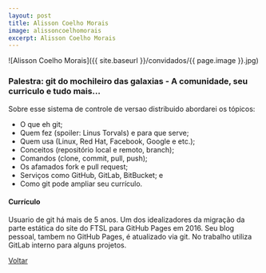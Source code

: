 ```yaml
---
layout: post
title: Alisson Coelho Morais
image: alissoncoelhomorais
excerpt: Alisson Coelho Morais
---
```

![Alisson Coelho Morais]({{ site.baseurl }}/convidados/{{ page.image }}.jpg)

### Palestra: git do mochileiro das galaxias - A comunidade, seu curriculo e tudo mais...

Sobre esse sistema de controle de versao distribuido abordarei os tópicos:
* O que eh git;
* Quem fez (spoiler: Linus Torvals) e para que serve;
* Quem usa (Linux, Red Hat, Facebook, Google e etc.);
* Conceitos (repositório local e remoto, branch);
* Comandos (clone, commit, pull, push);
* Os afamados fork e pull request;
* Serviços como GitHub, GitLab, BitBucket; e
* Como git pode ampliar seu currí­culo.

#### Currículo

Usuario de git há mais de 5 anos. Um dos idealizadores da migração da parte estática do site do FTSL para GitHub Pages em 2016. Seu blog pessoal, tambem no GitHub Pages, é atualizado via git. No trabalho utiliza GitLab interno para alguns projetos.

<a href="{{ site.baseurl }}/index.html">Voltar</a>
